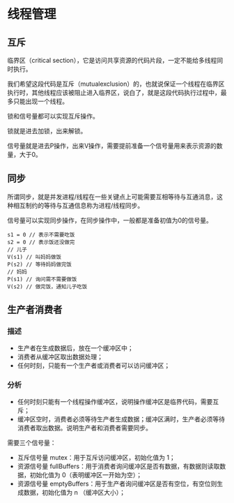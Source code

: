 # 线程管理

## 互斥

临界区（critical section），它是访问共享资源的代码片段，一定不能给多线程同时执行。

我们希望这段代码是互斥（mutualexclusion）的，也就说保证一个线程在临界区执行时，其他线程应该被阻止进入临界区，说白了，就是这段代码执行过程中，最多只能出现一个线程。

锁和信号量都可以实现互斥操作。

锁就是进去加锁，出来解锁。

信号量就是进去P操作，出来V操作，需要提前准备一个信号量用来表示资源的数量，大于0。

## 同步

所谓同步，就是并发进程/线程在一些关键点上可能需要互相等待与互通消息，这种相互制约的等待与互通信息称为进程/线程同步。

信号量可以实现同步操作，在同步操作中，一般都是准备初值为0的信号量。

```text
s1 = 0 // 表示不需要吃饭
s2 = 0 // 表示饭还没做完
// 儿子
V(s1) // 叫妈妈做饭
P(s2) // 等待妈妈做完饭
// 妈妈
P(s1) // 询问需不需要做饭
V(s2) // 做完饭，通知儿子吃饭
```

## 生产者消费者

### 描述

- 生产者在生成数据后，放在一个缓冲区中；
- 消费者从缓冲区取出数据处理；
- 任何时刻，只能有一个生产者或消费者可以访问缓冲区；

### 分析

- 任何时刻只能有一个线程操作缓冲区，说明操作缓冲区是临界代码，需要互斥；
- 缓冲区空时，消费者必须等待生产者生成数据；缓冲区满时，生产者必须等待消费者取出数据。说明生产者和消费者需要同步。

需要三个信号量：

- 互斥信号量 mutex：用于互斥访问缓冲区，初始化值为 1；
- 资源信号量 fullBuffers：用于消费者询问缓冲区是否有数据，有数据则读取数据，初始化值为 0（表明缓冲区一开始为空）；
- 资源信号量 emptyBuffers：用于生产者询问缓冲区是否有空位，有空位则生成数据，初始化值为 n （缓冲区大小）；
